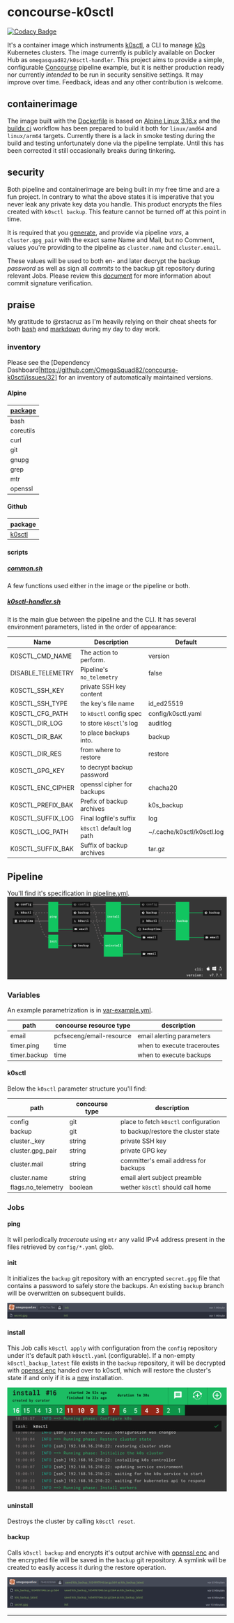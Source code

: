 # concourse-k0sctl

[![Codacy Badge](https://app.codacy.com/project/badge/Grade/3d2c20609b6a4720b107c7fd31f8c20e)](https://www.codacy.com/gh/OmegaSquad82/concourse-k0sctl/dashboard?utm_source=github.com&utm_medium=referral&utm_content=OmegaSquad82/concourse-k0sctl&utm_campaign=Badge_Grade)

It's a container image which instruments [k0sctl][github-k0sctl], a CLI to
manage [k0s][link-k0sproject] Kubernetes clusters. The image currently is
publicly available on Docker Hub as `omegasquad82/k0sctl-handler`. This project
aims to provide a simple, configurable [Concourse][link-concourse] pipeline
example, but it is neither production ready nor currently _intended_ to be run
in security sensitive settings. It may improve over time. Feedback, ideas and
any other contribution is welcome.

## containerimage

The image built with the [Dockerfile][repo-dockerfile] is based on [Alpine Linux
3.16.x][link-alpine-release] and the [buildx ci][repo-ci-buildx] workflow has
been prepared to build it both for `linux/amd64` and `linux/arm64` targets.
Currently there is a lack in smoke testing during the build and testing
unfortunately done via the pipeline template. Until this has been corrected it
still occasionally breaks during tinkering.

## security

Both pipeline and containerimage are being built in my free time and are a fun
project. In contrary to what the above states it is imperative that you never
leak any private key data you handle. This product encrypts the files created
with `k0sctl backup`. This feature cannot be turned off at this point in time.

It is required that you [generate][link-gnupg-keygen], and provide via pipeline
_vars_, a `cluster.gpg_pair` with the exact same Name and Mail, but no Comment,
values you're providing to the pipeline as `cluster.name` and `cluster.email`.

These values will be used to both en- and later decrypt the backup _password_ as
well as sign all _commits_ to the backup git repository during relevant Jobs.
Please review this [document][link-github-gpg] for more information about commit
signature verification.

## praise

My gratitude to @rstacruz as I'm heavily relying on their cheat sheets for both
[bash][link-bash] and [markdown][link-markdown] during my day to day work.

### inventory

Please see the [Dependency Dashboard|https://github.com/OmegaSquad82/concourse-k0sctl/issues/32] for an inventory of automatically maintained versions.

#### Alpine

| [package][link-alpine-packages] |
| ------------------------------- |
| bash                            |
| coreutils                       |
| curl                            |
| git                             |
| gnupg                           |
| grep                            |
| mtr                             |
| openssl                         |

#### Github

| package                 |
| ----------------------- |
| [k0sctl][github-k0sctl] |

#### scripts

##### [common.sh][repo-script-common]

A few functions used either in the image or the pipeline or both.

##### [k0sctl-handler.sh][repo-script-k0sctl-handler]

It is the main glue between the pipeline and the CLI. It has several environment
parameters, listed in the order of appearance:

| Name              | Description                | Default                    |
| ----------------- | -------------------------- | -------------------------- |
| K0SCTL_CMD_NAME   | The action to perform.     | version                    |
| DISABLE_TELEMETRY | Pipeline's `no_telemetry`  | false                      |
| K0SCTL_SSH_KEY    | private SSH key content    |                            |
| K0SCTL_SSH_TYPE   | the key's file name        | id_ed25519                 |
| K0SCTL_CFG_PATH   | to `k0sctl` config spec    | config/k0sctl.yaml         |
| K0SCTL_DIR_LOG    | to store `k0sctl`'s log    | auditlog                   |
| K0SCTL_DIR_BAK    | to place backups into.     | backup                     |
| K0SCTL_DIR_RES    | from where to restore      | restore                    |
| K0SCTL_GPG_KEY    | to decrypt backup password |                            |
| K0SCTL_ENC_CIPHER | openssl cipher for backups | chacha20                   |
| K0SCTL_PREFIX_BAK | Prefix of backup archives  | k0s_backup                 |
| K0SCTL_SUFFIX_LOG | Final logfile's suffix     | log                        |
| K0SCTL_LOG_PATH   | `k0sctl` default log path  | ~/.cache/k0sctl/k0sctl.log |
| K0SCTL_SUFFIX_BAK | Suffix of backup archives  | tar.gz                     |

## Pipeline

You'll find it's specification in [pipeline.yml][repo-pipeline].
![k0sctl pipeline][image-pipeline]

### Variables

An example parametrization is in [var-example.yml][repo-pipeline-vars].

| path         | concourse resource type  | description                 |
| ------------ | ------------------------ | --------------------------- |
| email        | pcfseceng/email-resource | email alerting parameters   |
| timer.ping   | time                     | when to execute traceroutes |
| timer.backup | time                     | when to execute backups     |

#### k0sctl

Below the `k0sctl` parameter structure you'll find:

| path               | concourse type | description                           |
| ------------------ | -------------- | ------------------------------------- |
| config             | git            | place to fetch `k0sctl` configuration |
| backup             | git            | to backup/restore the cluster state   |
| cluster.\_key      | string         | private SSH key                       |
| cluster.gpg_pair   | string         | private GPG key                       |
| cluster.mail       | string         | committer's email address for backups |
| cluster.name       | string         | email alert subject preamble          |
| flags.no_telemetry | boolean        | wether `k0sctl` should call home      |

### Jobs

#### ping

It will periodically _traceroute_ using `mtr` any valid IPv4 address present in
the files retrieved by `config/*.yaml` glob.

#### init

It initializes the `backup` git repository with an encrypted `secret.gpg` file
that contains a password to safely store the backups. An existing `backup`
branch will be overwritten on subsequent builds.

![the init Job created a branch with an encrypted password][image-job-init]

#### install

This Job calls `k0sctl apply` with configuration from the `config` repository
under it's default path `k0sctl.yaml` (configurable). If a non-empty
`k0sctl_backup_latest` file exists in the `backup` repository, it will be
decrypted with [openssl enc][link-openssl-enc] handed over to k0sctl, which will
restore the cluster's state if and only if it is a [new][github-k0sctl-restore]
installation.

![k0sctl restored the cluster state][image-job-install]

#### uninstall

Destroys the cluster by calling `k0sctl reset`.

#### backup

Calls `k0sctl backup` and encrypts it's output archive with [openssl
enc][link-openssl-enc] and the encrypted file will be saved in the `backup` git
repository. A symlink will be created to easily access it during the restore
operation.

![k0sctl backup archives][image-git-backups]

---

[image-git-backups]: images/git-backups.png
[image-job-init]: images/git-init.png
[image-job-install]: images/job-install-restoring.png
[image-pipeline]: images/pipeline.png
[github-k0sctl]: https://github.com/k0sproject/k0sctl
[github-k0sctl-restore]:
  https://github.com/k0sproject/k0sctl/pull/149/commits/6e7c262904ed05b7068e818954a5091d25504065#diff-2cad3981690f3fb1f7b9494273cb87a7b751a5f3f884b9ad0e6a119d60f2f1a2R25
[link-bash]: https://devhints.io/bash
[link-concourse]: https://concourse-ci.org/
[link-k0sproject]: https://k0sproject.io/
[link-alpine-packages]: https://pkgs.alpinelinux.org/packages?name=&branch=v3.16
[link-alpine-release]: https://alpinelinux.org/releases/
[link-github-gpg]:
  https://docs.github.com/en/authentication/managing-commit-signature-verification/about-commit-signature-verification#gpg-commit-signature-verification
[link-gnupg-keygen]:
  https://gnupg.org/documentation/manuals/gnupg/OpenPGP-Key-Management.html#OpenPGP-Key-Management
[link-markdown]: https://devhints.io/markdown
[link-openssl-enc]: https://www.openssl.org/docs/man1.1.1/man1/enc.html
[repo-ci-buildx]: .github/workflows/buildx-ci.yml
[repo-dockerfile]: Dockerfile
[repo-pipeline]: ci/pipeline.yml
[repo-pipeline-vars]: ci/vars-example.yml
[repo-script-common]: scripts/common.sh
[repo-script-k0sctl-handler]: scripts/k0sctl-handler.sh
